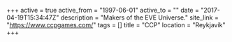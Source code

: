 +++
active = true
active_from = "1997-06-01"
active_to = ""
date = "2017-04-19T15:34:47Z"
description = "Makers of the EVE Universe."
site_link = "https://www.ccpgames.com/"
tags = []
title = "CCP"
location = "Reykjavík"
+++
